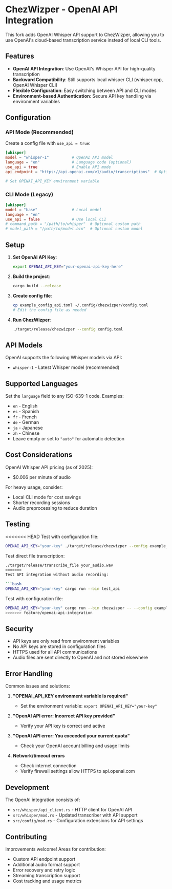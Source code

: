 # ChezWizper - OpenAI API Integration

This fork adds OpenAI Whisper API support to ChezWizper, allowing you to use OpenAI's cloud-based transcription service instead of local CLI tools.

## Features

- **OpenAI API Integration**: Use OpenAI's Whisper API for high-quality transcription
- **Backward Compatibility**: Still supports local whisper CLI (whisper.cpp, OpenAI Whisper CLI)
- **Flexible Configuration**: Easy switching between API and CLI modes
- **Environment-based Authentication**: Secure API key handling via environment variables

## Configuration

### API Mode (Recommended)

Create a config file with `use_api = true`:

```toml
[whisper]
model = "whisper-1"          # OpenAI API model
language = "en"              # Language code (optional)
use_api = true               # Enable API mode
api_endpoint = "https://api.openai.com/v1/audio/transcriptions"  # Optional custom endpoint

# Set OPENAI_API_KEY environment variable
```

### CLI Mode (Legacy)

```toml
[whisper]
model = "base"               # Local model
language = "en"
use_api = false              # Use local CLI
# command_path = "/path/to/whisper"  # Optional custom path
# model_path = "/path/to/model.bin"  # Optional custom model
```

## Setup

1. **Set OpenAI API Key**:
   ```bash
   export OPENAI_API_KEY="your-openai-api-key-here"
   ```

2. **Build the project**:
   ```bash
   cargo build --release
   ```

3. **Create config file**:
   ```bash
   cp example_config_api.toml ~/.config/chezwizper/config.toml
   # Edit the config file as needed
   ```

4. **Run ChezWizper**:
   ```bash
   ./target/release/chezwizper --config config.toml
   ```

## API Models

OpenAI supports the following Whisper models via API:
- `whisper-1` - Latest Whisper model (recommended)

## Supported Languages

Set the `language` field to any ISO-639-1 code. Examples:
- `en` - English
- `es` - Spanish  
- `fr` - French
- `de` - German
- `ja` - Japanese
- `zh` - Chinese
- Leave empty or set to `"auto"` for automatic detection

## Cost Considerations

OpenAI Whisper API pricing (as of 2025):
- $0.006 per minute of audio

For heavy usage, consider:
- Local CLI mode for cost savings
- Shorter recording sessions
- Audio preprocessing to reduce duration

## Testing

<<<<<<< HEAD
Test with configuration file:

```bash
OPENAI_API_KEY="your-key" ./target/release/chezwizper --config example_config_api.toml
```

Test direct file transcription:

```bash
./target/release/transcribe_file your_audio.wav
=======
Test API integration without audio recording:

```bash
OPENAI_API_KEY="your-key" cargo run --bin test_api
```

Test with configuration file:

```bash
OPENAI_API_KEY="your-key" cargo run --bin chezwizper -- --config example_config_api.toml
>>>>>>> feature/openai-api-integration
```

## Security

- API keys are only read from environment variables
- No API keys are stored in configuration files
- HTTPS used for all API communications
- Audio files are sent directly to OpenAI and not stored elsewhere

## Error Handling

Common issues and solutions:

1. **"OPENAI_API_KEY environment variable is required"**
   - Set the environment variable: `export OPENAI_API_KEY="your-key"`

2. **"OpenAI API error: Incorrect API key provided"**
   - Verify your API key is correct and active

3. **"OpenAI API error: You exceeded your current quota"**
   - Check your OpenAI account billing and usage limits

4. **Network/timeout errors**
   - Check internet connection
   - Verify firewall settings allow HTTPS to api.openai.com

## Development

The OpenAI integration consists of:

- `src/whisper/api_client.rs` - HTTP client for OpenAI API
- `src/whisper/mod.rs` - Updated transcriber with API support  
- `src/config/mod.rs` - Configuration extensions for API settings

## Contributing

Improvements welcome! Areas for contribution:
- Custom API endpoint support
- Additional audio format support
- Error recovery and retry logic
- Streaming transcription support
- Cost tracking and usage metrics